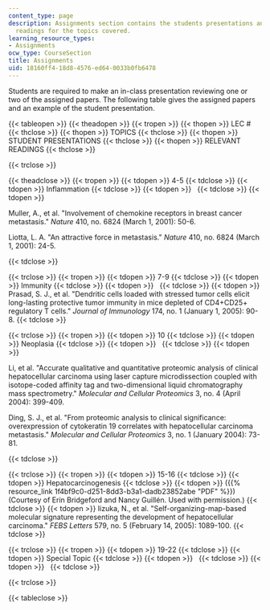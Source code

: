 ```yaml
---
content_type: page
description: Assignments section contains the students presentations and the relevant
  readings for the topics covered.
learning_resource_types:
- Assignments
ocw_type: CourseSection
title: Assignments
uid: 18160ff4-18d8-4576-ed64-0033b0fb6478
---
```


Students are required to make an in-class presentation reviewing one or two of the assigned papers. The following table gives the assigned papers and an example of the student presentation.

{{< tableopen >}}
{{< theadopen >}}
{{< tropen >}}
{{< thopen >}}
LEC #
{{< thclose >}}
{{< thopen >}}
TOPICS
{{< thclose >}}
{{< thopen >}}
STUDENT PRESENTATIONS
{{< thclose >}}
{{< thopen >}}
RELEVANT READINGS
{{< thclose >}}

{{< trclose >}}

{{< theadclose >}}
{{< tropen >}}
{{< tdopen >}}
4-5
{{< tdclose >}}
{{< tdopen >}}
Inflammation
{{< tdclose >}}
{{< tdopen >}}
 
{{< tdclose >}}
{{< tdopen >}}


Muller, A., et al. "Involvement of chemokine receptors in breast cancer metastasis." _Nature_ 410, no. 6824 (March 1, 2001): 50-6.

Liotta, L. A. "An attractive force in metastasis." _Nature_ 410, no. 6824 (March 1, 2001): 24-5.


{{< tdclose >}}

{{< trclose >}}
{{< tropen >}}
{{< tdopen >}}
7-9
{{< tdclose >}}
{{< tdopen >}}
Immunity
{{< tdclose >}}
{{< tdopen >}}
 
{{< tdclose >}}
{{< tdopen >}}
Prasad, S. J., et al. "Dendritic cells loaded with stressed tumor cells elicit long-lasting protective tumor immunity in mice depleted of CD4+CD25+ regulatory T cells." _Journal of Immunology_ 174, no. 1 (January 1, 2005): 90-8.
{{< tdclose >}}

{{< trclose >}}
{{< tropen >}}
{{< tdopen >}}
10
{{< tdclose >}}
{{< tdopen >}}
Neoplasia
{{< tdclose >}}
{{< tdopen >}}
 
{{< tdclose >}}
{{< tdopen >}}


Li, et al. "Accurate qualitative and quantitative proteomic analysis of clinical hepatocellular carcinoma using laser capture microdissection coupled with isotope-coded affinity tag and two-dimensional liquid chromatography mass spectrometry." _Molecular and Cellular Proteomics_ 3, no. 4 (April 2004): 399-409.

Ding, S. J., et al. "From proteomic analysis to clinical significance: overexpression of cytokeratin 19 correlates with hepatocellular carcinoma metastasis." _Molecular and Cellular Proteomics_ 3, no. 1 (January 2004): 73-81.


{{< tdclose >}}

{{< trclose >}}
{{< tropen >}}
{{< tdopen >}}
15-16
{{< tdclose >}}
{{< tdopen >}}
Hepatocarcinogenesis
{{< tdclose >}}
{{< tdopen >}}
({{% resource_link 1f4bf9c0-d251-8dd3-b3a1-dadb23852abe "PDF" %}}) (Courtesy of Erin Bridgeford and Nancy Guillén. Used with permission.)
{{< tdclose >}}
{{< tdopen >}}
Iizuka, N., et al. "Self-organizing-map-based molecular signature representing the development of hepatocellular carcinoma." _FEBS Letters_ 579, no. 5 (February 14, 2005): 1089-100.
{{< tdclose >}}

{{< trclose >}}
{{< tropen >}}
{{< tdopen >}}
19-22
{{< tdclose >}}
{{< tdopen >}}
Special Topic
{{< tdclose >}}
{{< tdopen >}}
 
{{< tdclose >}}
{{< tdopen >}}
 
{{< tdclose >}}

{{< trclose >}}

{{< tableclose >}}